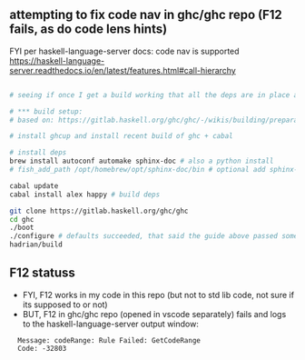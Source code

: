 
## attempting to fix code nav in ghc/ghc repo (F12 fails, as do code lens hints) 

FYI per haskell-language-server docs: code nav is supported https://haskell-language-server.readthedocs.io/en/latest/features.html#call-hierarchy

```bash

# seeing if once I get a build working that all the deps are in place and all files are generated to make code nav work... FYI View -> Output -> Select Haskell from dropdown -> review errors

# *** build setup:
# based on: https://gitlab.haskell.org/ghc/ghc/-/wikis/building/preparation/mac-osx

# install ghcup and install recent build of ghc + cabal

# install deps
brew install autoconf automake sphinx-doc # also a python install
# fish_add_path /opt/homebrew/opt/sphinx-doc/bin # optional add sphinx-doc to PATH (to build docs)

cabal update
cabal install alex happy # build deps

git clone https://gitlab.haskell.org/ghc/ghc
cd ghc
./boot
./configure # defaults succeeded, that said the guide above passed somee options
hadrian/build

```

## F12 statuss

- FYI, F12 works in my code in this repo (but not to std lib code, not sure if its supposed to or not)
- BUT, F12 in ghc/ghc repo (opened in vscode separately) fails and logs to the haskell-language-server output window:
```log
  Message: codeRange: Rule Failed: GetCodeRange
  Code: -32803
```